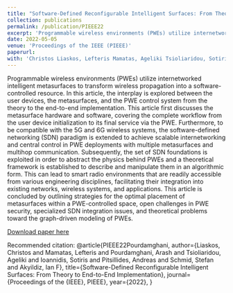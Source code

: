 ```yaml
---
title: "Software-Defined Reconfigurable Intelligent Surfaces: From Theory to End-to-End Implementation"
collection: publications
permalink: /publication/PIEEE22
excerpt: 'Programmable wireless environments (PWEs) utilize internetworked intelligent metasurfaces to transform wireless propagation into a software-controlled resource. This article outlines strategies for the optimal placement of metasurfaces within a PWE-controlled space, open challenges in PWE security, specialized SDN integration issues, and theoretical problems toward the graph-driven modeling of PWEs.'
date: 2022-05-05
venue: 'Proceedings of the IEEE (PIEEE)'
paperurl: 
with: 'Christos Liaskos, Lefteris Mamatas, Ageliki Tsioliaridou, Sotiris Ioannidis, Andreas Pitsillides, Stefan Schmid and Ian F Akyildiz'
---
```

Programmable wireless environments (PWEs) utilize internetworked intelligent metasurfaces to transform wireless propagation into a software-controlled resource. In this article, the interplay is explored between the user devices, the metasurfaces, and the PWE control system from the theory to the end-to-end implementation. This article first discusses the metasurface hardware and software, covering the complete workflow from the user device initialization to its final service via the PWE. Furthermore, to be compatible with the 5G and 6G wireless systems, the software-defined networking (SDN) paradigm is extended to achieve scalable internetworking and central control in PWE deployments with multiple metasurfaces and multihop communication. Subsequently, the set of SDN foundations is exploited in order to abstract the physics behind PWEs and a theoretical framework is established to describe and manipulate them in an algorithmic form. This can lead to smart radio environments that are readily accessible from various engineering disciplines, facilitating their integration into existing networks, wireless systems, and applications. This article is concluded by outlining strategies for the optimal placement of metasurfaces within a PWE-controlled space, open challenges in PWE security, specialized SDN integration issues, and theoretical problems toward the graph-driven modeling of PWEs.

[Download paper here](https://ieeexplore.ieee.org/abstract/document/9769768)

Recommended citation: 
@article{PIEEE22Pourdamghani,
  author={Liaskos, Christos and Mamatas, Lefteris and Pourdamghani, Arash and Tsioliaridou, Ageliki and Ioannidis, Sotiris and Pitsillides, Andreas and Schmid, Stefan and Akyildiz, Ian F},
  title={Software-Defined Reconfigurable Intelligent Surfaces: From Theory to End-to-End Implementation},
  journal={Proceedings of the {IEEE}, PIEEE},
  year={2022},
}
